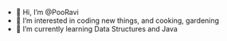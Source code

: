 - 👋 Hi, I’m @PooRavi
- 👀 I’m interested in coding new things, and cooking, gardening
- 🌱 I’m currently learning Data Structures and Java


<!---
PooRavi/PooRavi is a ✨ special ✨ repository because its `README.md` (this file) appears on your GitHub profile.
You can click the Preview link to take a look at your changes.
--->
